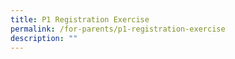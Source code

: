 ```yaml
---
title: P1 Registration Exercise
permalink: /for-parents/p1-registration-exercise
description: ""
---
```

